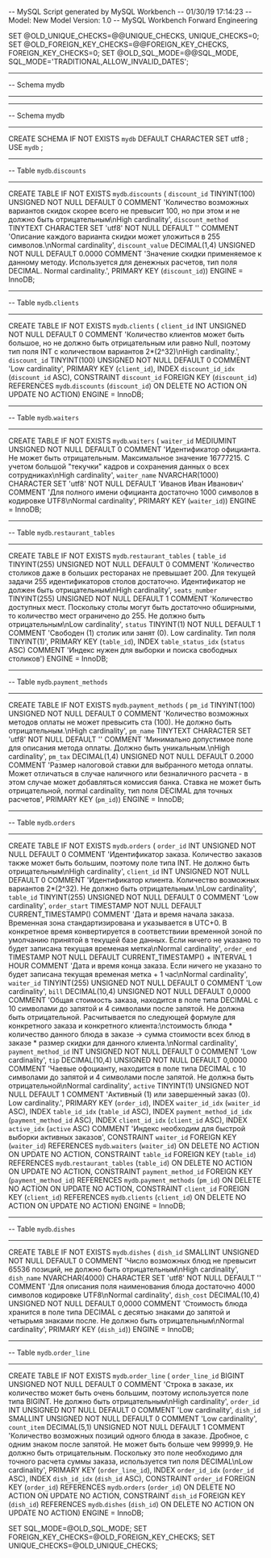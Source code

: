 -- MySQL Script generated by MySQL Workbench
-- 01/30/19 17:14:23
-- Model: New Model    Version: 1.0
-- MySQL Workbench Forward Engineering

SET @OLD_UNIQUE_CHECKS=@@UNIQUE_CHECKS, UNIQUE_CHECKS=0;
SET @OLD_FOREIGN_KEY_CHECKS=@@FOREIGN_KEY_CHECKS, FOREIGN_KEY_CHECKS=0;
SET @OLD_SQL_MODE=@@SQL_MODE, SQL_MODE='TRADITIONAL,ALLOW_INVALID_DATES';

-- -----------------------------------------------------
-- Schema mydb
-- -----------------------------------------------------

-- -----------------------------------------------------
-- Schema mydb
-- -----------------------------------------------------
CREATE SCHEMA IF NOT EXISTS `mydb` DEFAULT CHARACTER SET utf8 ;
USE `mydb` ;

-- -----------------------------------------------------
-- Table `mydb`.`discounts`
-- -----------------------------------------------------
CREATE TABLE IF NOT EXISTS `mydb`.`discounts` (
  `discount_id` TINYINT(100) UNSIGNED NOT NULL DEFAULT 0 COMMENT 'Количество возможных вариантов скидок скорее всего не превысит 100, но при этом и не должно быть отрицательным\nHigh cardinality',
  `discount_method` TINYTEXT CHARACTER SET 'utf8' NOT NULL DEFAULT '' COMMENT 'Описание каждого варианта скидки может уложиться в 255 символов.\nNormal cardinality',
  `discount_value` DECIMAL(1,4) UNSIGNED NOT NULL DEFAULT 0.0000 COMMENT 'Значение скидки применяемое к данному методу. Используется для денежных расчетов, тип поля DECIMAL. Normal cardinality.',
  PRIMARY KEY (`discount_id`))
ENGINE = InnoDB;


-- -----------------------------------------------------
-- Table `mydb`.`clients`
-- -----------------------------------------------------
CREATE TABLE IF NOT EXISTS `mydb`.`clients` (
  `client_id` INT UNSIGNED NOT NULL DEFAULT 0 COMMENT 'Количество клиентов может быть большое, но не должно быть отрицательным или равно Null, поэтому тип поля INT с количеством вариантов 2*(2^32)\nHigh cardinality.',
  `discount_id` TINYINT(100) UNSIGNED NOT NULL DEFAULT 0 COMMENT 'Low cardinality',
  PRIMARY KEY (`client_id`),
  INDEX `discount_id_idx` (`discount_id` ASC),
  CONSTRAINT `discount_id`
    FOREIGN KEY (`discount_id`)
    REFERENCES `mydb`.`discounts` (`discount_id`)
    ON DELETE NO ACTION
    ON UPDATE NO ACTION)
ENGINE = InnoDB;


-- -----------------------------------------------------
-- Table `mydb`.`waiters`
-- -----------------------------------------------------
CREATE TABLE IF NOT EXISTS `mydb`.`waiters` (
  `waiter_id` MEDIUMINT UNSIGNED NOT NULL DEFAULT 0 COMMENT 'Идентификатор официанта. Не может быть отрицательным. Максимальное значение 16777215. С учетом большой \"текучки\" кадров и сохранения данных о всех сотрудниках\nHigh cardinality',
  `waiter_name` NVARCHAR(1000) CHARACTER SET 'utf8' NOT NULL DEFAULT 'Иванов Иван Иванович' COMMENT 'Для полного имени официанта достаточно 1000 символов в кодировке UTF8\nNormal  cardinality',
  PRIMARY KEY (`waiter_id`))
ENGINE = InnoDB;


-- -----------------------------------------------------
-- Table `mydb`.`restaurant_tables`
-- -----------------------------------------------------
CREATE TABLE IF NOT EXISTS `mydb`.`restaurant_tables` (
  `table_id` TINYINT(255) UNSIGNED NOT NULL DEFAULT 0 COMMENT 'Количество столиков даже в больших ресторанах не превышает 200. Для текущей задачи 255 идентификаторов столов достаточно. Идентификатор не должен быть отрицательным\nHigh  cardinality',
  `seats_number` TINYINT(255) UNSIGNED NOT NULL DEFAULT 1 COMMENT 'Количество доступных мест. Поскольку столы могут быть достаточно обширными, то количество мест ограничено до 255. Не должно быть отрицательным\nLow  cardinality',
  `status` TINYINT(1) NOT NULL DEFAULT 1 COMMENT 'Свободен (1) столик или занят (0). Low cardinality. Тип поля TINYINT(1)',
  PRIMARY KEY (`table_id`),
  INDEX `table_status_idx` (`status` ASC)  COMMENT 'Индекс нужен для выборки и поиска свободных столиков')
ENGINE = InnoDB;


-- -----------------------------------------------------
-- Table `mydb`.`payment_methods`
-- -----------------------------------------------------
CREATE TABLE IF NOT EXISTS `mydb`.`payment_methods` (
  `pm_id` TINYINT(100) UNSIGNED NOT NULL DEFAULT 0 COMMENT 'Количество возможных методов оплаты не может превысить ста (100). Не должно быть отрицательным.\nHigh cardinality',
  `pm_name` TINYTEXT CHARACTER SET 'utf8' NOT NULL DEFAULT '' COMMENT 'Минимально допустимое поле для описания метода оплаты. Должно быть уникальным.\nHigh cardinality',
  `pm_tax` DECIMAL(1,4) UNSIGNED NOT NULL DEFAULT 0.2000 COMMENT 'Размер налоговой ставки для выбранного метода оплаты. Может отличаться в случае наличного или безналичного расчета - в этом случае может добавляться комиссия банка. Ставка не может быть отрицательной, normal cardinality, тип поля DECIMAL  для точных расчетов',
  PRIMARY KEY (`pm_id`))
ENGINE = InnoDB;


-- -----------------------------------------------------
-- Table `mydb`.`orders`
-- -----------------------------------------------------
CREATE TABLE IF NOT EXISTS `mydb`.`orders` (
  `order_id` INT UNSIGNED NOT NULL DEFAULT 0 COMMENT 'Идентификатор заказа. Количество заказов также может быть большим, поэтому поле типа INT. Не должно быть отрицательным\nHigh cardinality',
  `client_id` INT UNSIGNED NOT NULL DEFAULT 0 COMMENT 'Идентификатор клиента. Количество возможных вариантов 2*(2^32). Не должно быть отрицательным.\nLow cardinality',
  `table_id` TINYINT(255) UNSIGNED NOT NULL DEFAULT 0 COMMENT 'Low cardinality',
  `order_start` TIMESTAMP NOT NULL DEFAULT CURRENT_TIMESTAMP() COMMENT 'Дата и время начала заказа. Временная зона стандартизирована и указывается в UTC+0. В конкретное время конвертируется в соответствиии временной зоной по умолчанию принятой в текущей базе данных.  Если ничего не указано то будет записана текущая временая метка\nNormal cardinality',
  `order_end` TIMESTAMP NOT NULL DEFAULT CURRENT_TIMESTAMP() + INTERVAL 1 HOUR COMMENT 'Дата и время конца заказа. Если ничего не указано то будет записана текущая временая метка + 1 час\nNormal cardinality',
  `waiter_id` TINYINT(255) UNSIGNED NOT NULL DEFAULT 0 COMMENT 'Low cardinality',
  `bill` DECIMAL(10,4) UNSIGNED NOT NULL DEFAULT 0,0000 COMMENT 'Общая стоимость заказа, находится в поле типа DECIMAL с 10 символами до запятой и 4 символами после запятой. Не должна быть отрицательной. Расчитывается по следующей формуле для конкретного заказа и конкретного клиента:\nстоимость блюда * количество данного блюда в заказе -> сумма стоимости всех блюд в заказе * размер скидки для данного клиента.\nNormal cardinality',
  `payment_method_id` INT UNSIGNED NOT NULL DEFAULT 0 COMMENT 'Low cardinality',
  `tip` DECIMAL(10,4) UNSIGNED NOT NULL DEFAULT 0,0000 COMMENT 'Чаевые офоцианту, находится в поле типа DECIMAL с 10 символами до запятой и 4 символами после запятой. Не должна быть отрицательной\nNormal cardinality',
  `active` TINYINT(1) UNSIGNED NOT NULL DEFAULT 1 COMMENT 'Активный (1) или завершенный заказ (0). Low cardinality.',
  PRIMARY KEY (`order_id`),
  INDEX `waiter_id_idx` (`waiter_id` ASC),
  INDEX `table_id_idx` (`table_id` ASC),
  INDEX `payment_method_id_idx` (`payment_method_id` ASC),
  INDEX `client_id_idx` (`client_id` ASC),
  INDEX `active_idx` (`active` ASC)  COMMENT 'Индекс необходим для быстрой выборки активных заказов',
  CONSTRAINT `waiter_id`
    FOREIGN KEY (`waiter_id`)
    REFERENCES `mydb`.`waiters` (`waiter_id`)
    ON DELETE NO ACTION
    ON UPDATE NO ACTION,
  CONSTRAINT `table_id`
    FOREIGN KEY (`table_id`)
    REFERENCES `mydb`.`restaurant_tables` (`table_id`)
    ON DELETE NO ACTION
    ON UPDATE NO ACTION,
  CONSTRAINT `payment_method_id`
    FOREIGN KEY (`payment_method_id`)
    REFERENCES `mydb`.`payment_methods` (`pm_id`)
    ON DELETE NO ACTION
    ON UPDATE NO ACTION,
  CONSTRAINT `client_id`
    FOREIGN KEY (`client_id`)
    REFERENCES `mydb`.`clients` (`client_id`)
    ON DELETE NO ACTION
    ON UPDATE NO ACTION)
ENGINE = InnoDB;


-- -----------------------------------------------------
-- Table `mydb`.`dishes`
-- -----------------------------------------------------
CREATE TABLE IF NOT EXISTS `mydb`.`dishes` (
  `dish_id` SMALLINT UNSIGNED NOT NULL DEFAULT 0 COMMENT 'Число возможных блюд не превысит 65536 позиций, не должно быть отрицательным\nHigh cardinality',
  `dish_name` NVARCHAR(4000) CHARACTER SET 'utf8' NOT NULL DEFAULT '' COMMENT 'Для описания поля наименования блюда достаточно 4000 символов кодировке UTF8\nNormal cardinality',
  `dish_cost` DECIMAL(10,4) UNSIGNED NOT NULL DEFAULT 0,0000 COMMENT 'Стоимость блюда хранится в поле типа DECIMAL с десятью знаками до запятой и четырьмя знаками после. Не должно быть отрицательным\nNormal cardinality',
  PRIMARY KEY (`dish_id`))
ENGINE = InnoDB;


-- -----------------------------------------------------
-- Table `mydb`.`order_line`
-- -----------------------------------------------------
CREATE TABLE IF NOT EXISTS `mydb`.`order_line` (
  `order_line_id` BIGINT UNSIGNED NOT NULL DEFAULT 0 COMMENT 'Строка в заказе, их количество может быть очень большим, поэтому используется поле типа BIGINT. Не должно быть отрицательным\nHigh cardinality',
  `order_id` INT UNSIGNED NOT NULL DEFAULT 0 COMMENT 'Low cardinality',
  `dish_id` SMALLINT UNSIGNED NOT NULL DEFAULT 0 COMMENT 'Low cardinality',
  `count_item` DECIMAL(5,1) UNSIGNED NOT NULL DEFAULT 1 COMMENT 'Количество возможных позиций одного блюда в заказе. Дробное, с одним знаком после запятой. Не может быть больше чем 99999,9.  Не должно быть отрицательным. Поскольку это поле необходимо для точного расчета суммы заказа, используется тип поля DECIMAL\nLow cardinality',
  PRIMARY KEY (`order_line_id`),
  INDEX `order_id_idx` (`order_id` ASC),
  INDEX `dish_id_idx` (`dish_id` ASC),
  CONSTRAINT `order_id`
    FOREIGN KEY (`order_id`)
    REFERENCES `mydb`.`orders` (`order_id`)
    ON DELETE NO ACTION
    ON UPDATE NO ACTION,
  CONSTRAINT `dish_id`
    FOREIGN KEY (`dish_id`)
    REFERENCES `mydb`.`dishes` (`dish_id`)
    ON DELETE NO ACTION
    ON UPDATE NO ACTION)
ENGINE = InnoDB;


SET SQL_MODE=@OLD_SQL_MODE;
SET FOREIGN_KEY_CHECKS=@OLD_FOREIGN_KEY_CHECKS;
SET UNIQUE_CHECKS=@OLD_UNIQUE_CHECKS;
